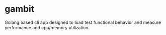 # gambit
Golang based cli app designed to load test functional behavior and measure performance and cpu/memory utilization.
